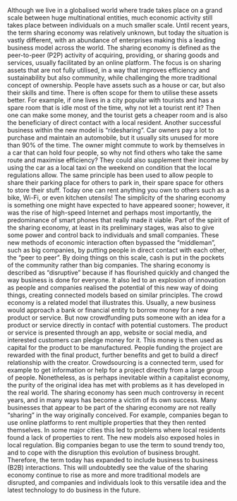 Although we live in a globalised world where trade takes place on a grand scale between huge multinational entities, much economic activity still takes place between individuals on a much smaller scale. Until recent years, the term sharing economy was relatively unknown, but today the situation is vastly different, with an abundance of enterprises making this a leading business model across the world. The sharing economy is defined as the peer-to-peer (P2P) activity of acquiring, providing, or sharing goods and services, usually facilitated by an online platform. The focus is on sharing assets that are not fully utilised, in a way that improves efficiency and sustainability but also community, while challenging the more traditional concept of ownership.
People have assets such as a house or car, but also their skills and time. There is often scope for them to utilise these assets better. For example, if one lives in a city popular with tourists and has a spare room that is idle most of the time, why not let a tourist rent it? Then one can make some money, and the tourist gets a cheaper room and is also the beneficiary of direct contact with a local resident. Another successful business within the new model is “ridesharing”. Car owners pay a lot to purchase and maintain an automobile, but it usually sits unused for more than 90% of the time. The owner might commute to work by themselves in a car that can hold four people, so why not find others who take the same route and maximise efficiency? They could also supplement their income by using the car as a local taxi on the weekend on condition that the local regulations allow. The same principle has been used to allow people to share their parking place for others to park in, their spare space for others to store their stuff. Today one can rent anything you own to others such as a bike, Wi-Fi, or even kitchen utensils!
The simplicity of the sharing economy is something one might have expected to have appeared sooner; however, it was the rise of high-speed Internet and perhaps most importantly, the predominance of smart phones that really made it viable. Part of the spirit of the sharing economy, at least in its preliminary stages, was also to give some power and control back to individuals and small companies. These new methods of economic interaction often bypassed the “middleman”, such as big companies, by putting people in direct contact with each other, the “peer to peer”. By doing things on this scale, cash is put in the pockets of the community rather than big companies. The sharing economy is described as “disruptive” because if has flourished quickly and changed the way business is done for everyone. It also led to an explosion of innovation as people and companies realised the potential of this new way of doing things, creating connected models based on similar principles.
The crowd economy is a related model that illustrates this. Usually, a new business would approach a bank or financial entity to borrow money for a new product or service. But now crowdfunding puts someone with an idea for a product or service directly in contacf with potential customers. The product or service is presented through an app, website or social media, and interested customers can pledge money for it. This money is then used as capital for the product to be manufactured. People funding the project are rewarded with the final product, further benefits and get to build a direcf relationship with the creator. Crowdsourcing is a connected term, used for example to get information or help for a project directly from a large group of people.
Nonetheless, as is perhaps inevitable within a capitalist economy, the purity of the original idea has met with problems as it has developed in the real world. The sharing economy has seen much controversy in recent years, and in many ways has become a victim of its own success. Many businesses that appear to be part of the sharing economy are not really “sharing” in the way originally conceived. For example, companies began to use online platforms to rent multiple properties that they then rented themselves. In some major cities this led to problems where local residents found a lack of properties to rent. The new models also exposed holes in local regulation. Big companies began to use the term to sound trendy too, and to cope with the disruption this evolution of business brought. Therefore, the term today has expanded to include business to business (B2B) interactions. This will undoubtedly see the value of the sharing economy continue to rise as more and more traditional models are disrupted, and companies and individuals look to this versatile idea and the latest technology to do business in the future.
